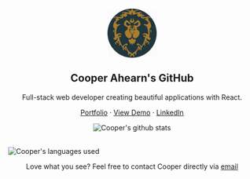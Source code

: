<p align="center">
 <img width="100px" src="./media/my_life.jpg" align="center" alt="Valiant Artwork" />
 <h2 align="center">Cooper Ahearn's GitHub</h2>
 <p align="center">Full-stack web developer creating beautiful applications with React.</p>
</p>

  <p align="center">
    <a href="https://94cooper94.github.io/portfolio/">Portfolio</a>
    ·
    <a href="https://94cooper94.github.io/weatherDashboard/">View Demo</a>
    ·
    <a href="https://www.linkedin.com/in/lcahearn/">LinkedIn</a>
  </p>  
  
  <p align="center">
    <img alt="Cooper's github stats" src="https://github-readme-stats.vercel.app/api?username=94Cooper94&count_private=true&theme=tokyonight" />
    <br />
    <br />
  </p>
</p>

![Cooper's languages used](https://github-readme-stats.vercel.app/api/top-langs?username=94Cooper94&count_private=true&theme=tokyonight)

<p align="center">Love what you see? Feel free to contact Cooper directly via <a href="mailto:LCAhearn94@gmail.com">email</a></p>